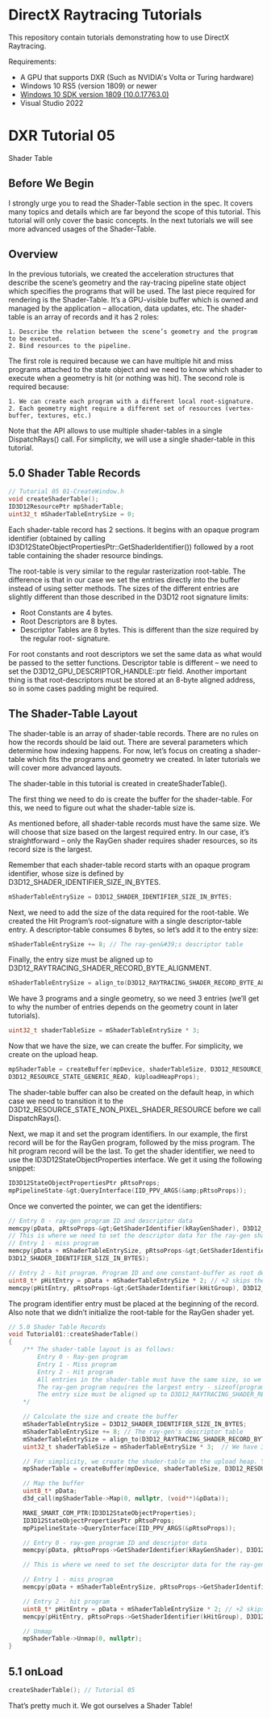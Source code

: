 DirectX Raytracing Tutorials
============
This repository contain tutorials demonstrating how to use DirectX Raytracing.

Requirements:
- A GPU that supports DXR (Such as NVIDIA's Volta or Turing hardware)
- Windows 10 RS5 (version 1809) or newer
- [Windows 10 SDK version 1809 (10.0.17763.0)](https://developer.microsoft.com/en-us/windows/downloads/sdk-archive)
- Visual Studio 2022

# DXR Tutorial 05
Shader Table

## Before We Begin
I strongly urge you to read the Shader-Table section in the spec. It covers many topics and details which
are far beyond the scope of this tutorial. This tutorial will only cover the basic concepts. In the next
tutorials we will see more advanced usages of the Shader-Table.

## Overview
In the previous tutorials, we created the acceleration structures that describe the scene’s geometry and
the ray-tracing pipeline state object which specifies the programs that will be used.
The last piece required for rendering is the Shader-Table. It’s a GPU-visible buffer which is owned and
managed by the application – allocation, data updates, etc. The shader-table is an array of records and it
has 2 roles:

    1. Describe the relation between the scene’s geometry and the program to be executed.
    2. Bind resources to the pipeline.
    
The first role is required because we can have multiple hit and miss programs attached to the state
object and we need to know which shader to execute when a geometry is hit (or nothing was hit).
The second role is required because:

    1. We can create each program with a different local root-signature.
    2. Each geometry might require a different set of resources (vertex-buffer, textures, etc.)
    
Note that the API allows to use multiple shader-tables in a single DispatchRays() call. For simplicity, we
will use a single shader-table in this tutorial.

## 5.0 Shader Table Records 
```c++
// Tutorial 05 01-CreateWindow.h
void createShaderTable();
ID3D12ResourcePtr mpShaderTable;
uint32_t mShaderTableEntrySize = 0;
```

Each shader-table record has 2 sections. It begins with an opaque program identifier (obtained by calling
ID3D12StateObjectPropertiesPtr::GetShaderIdentifier()) followed by a root table containing the
shader resource bindings.

The root-table is very similar to the regular rasterization root-table. The difference is that in our case we
set the entries directly into the buffer instead of using setter methods. The sizes of the different entries
are slightly different than those described in the D3D12 root signature limits:
* Root Constants are 4 bytes.
* Root Descriptors are 8 bytes.
* Descriptor Tables are 8 bytes. This is different than the size required by the regular root-
signature.

For root constants and root descriptors we set the same data as what would be passed to the setter
functions. Descriptor table is different – we need to set the D3D12_GPU_DESCRIPTOR_HANDLE::ptr field.
Another important thing is that root-descriptors must be stored at an 8-byte aligned address, so in some
cases padding might be required.

## The Shader-Table Layout
The shader-table is an array of shader-table records. There are no rules on how the records should be
laid out. There are several parameters which determine how indexing happens. For now, let’s focus on
creating a shader-table which fits the programs and geometry we created. In later tutorials we will cover
more advanced layouts.

The shader-table in this tutorial is created in createShaderTable().

The first thing we need to do is create the buffer for the shader-table. For this, we need to figure out
what the shader-table size is.

As mentioned before, all shader-table records must have the same size. We will choose that size based
on the largest required entry. In our case, it’s straightforward – only the RayGen shader requires shader
resources, so its record size is the largest.

Remember that each shader-table record starts with an opaque program identifier, whose size is
defined by D3D12_SHADER_IDENTIFIER_SIZE_IN_BYTES.
```c++
mShaderTableEntrySize = D3D12_SHADER_IDENTIFIER_SIZE_IN_BYTES;
```

Next, we need to add the size of the data required for the root-table. We created the Hit Program’s
root-signature with a single descriptor-table entry. A descriptor-table consumes 8 bytes, so let’s add it to
the entry size:
```c++
mShaderTableEntrySize += 8; // The ray-gen&#39;s descriptor table
```

Finally, the entry size must be aligned up to D3D12_RAYTRACING_SHADER_RECORD_BYTE_ALIGNMENT.
```c++
mShaderTableEntrySize = align_to(D3D12_RAYTRACING_SHADER_RECORD_BYTE_ALIGNMENT, mShaderTableEntrySize);
```

We have 3 programs and a single geometry, so we need 3 entries (we’ll get to why the number of
entries depends on the geometry count in later tutorials).
```c++
uint32_t shaderTableSize = mShaderTableEntrySize * 3;
```

Now that we have the size, we can create the buffer. For simplicity, we create on the upload heap.
```c++
mpShaderTable = createBuffer(mpDevice, shaderTableSize, D3D12_RESOURCE_FLAG_NONE,
D3D12_RESOURCE_STATE_GENERIC_READ, kUploadHeapProps);
```

The shader-table buffer can also be created on the default heap, in which case we need to transition it
to the D3D12_RESOURCE_STATE_NON_PIXEL_SHADER_RESOURCE before we call DispatchRays().

Next, we map it and set the program identifiers. In our example, the first record will be for the RayGen
program, followed by the miss program. The hit program record will be the last.
To get the shader identifier, we need to use the ID3D12StateObjectProperties interface. We get it
using the following snippet:
```c++
ID3D12StateObjectPropertiesPtr pRtsoProps;
mpPipelineState-&gt;QueryInterface(IID_PPV_ARGS(&amp;pRtsoProps));
```

Once we converted the pointer, we can get the identifiers:
```c++
// Entry 0 - ray-gen program ID and descriptor data
memcpy(pData, pRtsoProps-&gt;GetShaderIdentifier(kRayGenShader), D3D12_SHADER_IDENTIFIER_SIZE_IN_BYTES);
// This is where we need to set the descriptor data for the ray-gen shader
// Entry 1 - miss program
memcpy(pData + mShaderTableEntrySize, pRtsoProps-&gt;GetShaderIdentifier(kMissShader),
D3D12_SHADER_IDENTIFIER_SIZE_IN_BYTES);

// Entry 2 - hit program. Program ID and one constant-buffer as root descriptor
uint8_t* pHitEntry = pData + mShaderTableEntrySize * 2; // +2 skips the ray-gen and miss entries
memcpy(pHitEntry, pRtsoProps-&gt;GetShaderIdentifier(kHitGroup), D3D12_SHADER_IDENTIFIER_SIZE_IN_BYTES);
```

The program identifier entry must be placed at the beginning of the record. Also note that we didn’t
initialize the root-table for the RayGen shader yet.

```c++
// 5.0 Shader Table Records 
void Tutorial01::createShaderTable()
{
    /** The shader-table layout is as follows:
        Entry 0 - Ray-gen program
        Entry 1 - Miss program
        Entry 2 - Hit program
        All entries in the shader-table must have the same size, so we will choose it base on the largest required entry.
        The ray-gen program requires the largest entry - sizeof(program identifier) + 8 bytes for a descriptor-table.
        The entry size must be aligned up to D3D12_RAYTRACING_SHADER_RECORD_BYTE_ALIGNMENT
    */

    // Calculate the size and create the buffer
    mShaderTableEntrySize = D3D12_SHADER_IDENTIFIER_SIZE_IN_BYTES;
    mShaderTableEntrySize += 8; // The ray-gen's descriptor table
    mShaderTableEntrySize = align_to(D3D12_RAYTRACING_SHADER_RECORD_BYTE_ALIGNMENT, mShaderTableEntrySize);
    uint32_t shaderTableSize = mShaderTableEntrySize * 3;  // We have 3 programs and a single geometry, so we need 3 entries (we’ll get to why the number of entries depends on the geometry count in later tutorials).

    // For simplicity, we create the shader-table on the upload heap. You can also create it on the default heap
    mpShaderTable = createBuffer(mpDevice, shaderTableSize, D3D12_RESOURCE_FLAG_NONE, D3D12_RESOURCE_STATE_GENERIC_READ, kUploadHeapProps);

    // Map the buffer
    uint8_t* pData;
    d3d_call(mpShaderTable->Map(0, nullptr, (void**)&pData));

    MAKE_SMART_COM_PTR(ID3D12StateObjectProperties);
    ID3D12StateObjectPropertiesPtr pRtsoProps;
    mpPipelineState->QueryInterface(IID_PPV_ARGS(&pRtsoProps));

    // Entry 0 - ray-gen program ID and descriptor data
    memcpy(pData, pRtsoProps->GetShaderIdentifier(kRayGenShader), D3D12_SHADER_IDENTIFIER_SIZE_IN_BYTES);

    // This is where we need to set the descriptor data for the ray-gen shader. We'll get to it in the next tutorial

    // Entry 1 - miss program
    memcpy(pData + mShaderTableEntrySize, pRtsoProps->GetShaderIdentifier(kMissShader), D3D12_SHADER_IDENTIFIER_SIZE_IN_BYTES);

    // Entry 2 - hit program
    uint8_t* pHitEntry = pData + mShaderTableEntrySize * 2; // +2 skips the ray-gen and miss entries
    memcpy(pHitEntry, pRtsoProps->GetShaderIdentifier(kHitGroup), D3D12_SHADER_IDENTIFIER_SIZE_IN_BYTES);

    // Unmap
    mpShaderTable->Unmap(0, nullptr);
}
```

## 5.1 onLoad
```c++
createShaderTable(); // Tutorial 05
```

That’s pretty much it. We got ourselves a Shader Table!
